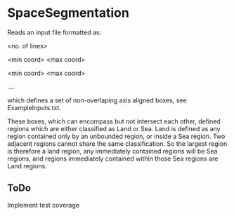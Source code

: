 # SpaceSegmentation

<WIP>

Reads an input file formatted as:

<no. of lines>

\<min coord>  \<max coord>

\<min coord>  \<max coord>

....

which defines a set of non-overlaping axis aligned boxes, see ExampleInputs.txt.

These boxes, which can encompass but not intersect each other, defined regions
which are either classified as Land or Sea. Land is defined as any region 
contained only by an unbounded region, or inside a Sea region. Two adjacent
regions cannot share the same classification. So the largest region is therefore
a land region, any immediately contained regions will be Sea regions, and regions 
immediately contained within those Sea regions are Land regions.

## ToDo

 Implement test coverage